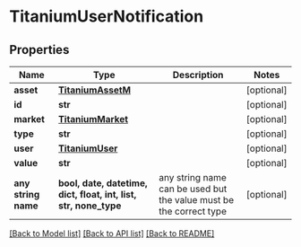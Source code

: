 # TitaniumUserNotification


## Properties
Name | Type | Description | Notes
------------ | ------------- | ------------- | -------------
**asset** | [**TitaniumAssetM**](TitaniumAssetM.md) |  | [optional] 
**id** | **str** |  | [optional] 
**market** | [**TitaniumMarket**](TitaniumMarket.md) |  | [optional] 
**type** | **str** |  | [optional] 
**user** | [**TitaniumUser**](TitaniumUser.md) |  | [optional] 
**value** | **str** |  | [optional] 
**any string name** | **bool, date, datetime, dict, float, int, list, str, none_type** | any string name can be used but the value must be the correct type | [optional]

[[Back to Model list]](../README.md#documentation-for-models) [[Back to API list]](../README.md#documentation-for-api-endpoints) [[Back to README]](../README.md)



